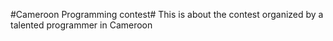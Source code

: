 #Cameroon Programming contest#
This is about the contest organized by a talented programmer in Cameroon 
